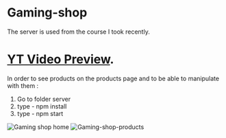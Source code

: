 # Gaming-shop
The server is used from the course I took recently. 

# [YT Video Preview](https://www.youtube.com/watch?v=nC3rv26wWvM).
In order to see products on the products page and to be able to manipulate with them :  
1. Go to folder server 
2. type - npm install 
3. type - npm start 

![Gaming shop home](https://user-images.githubusercontent.com/95870159/192088043-84ee102f-9e29-41fc-ac6c-5f8da5b1b072.png)
![Gaming-shop-products](https://user-images.githubusercontent.com/95870159/192088088-ac58cf2a-b847-4827-928e-6621d9023ca0.png)
